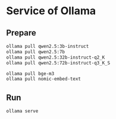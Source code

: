 # Service of Ollama

## Prepare

```bash
ollama pull qwen2.5:3b-instruct
ollama pull qwen2.5:7b
ollama pull qwen2.5:32b-instruct-q2_K
ollama pull qwen2.5:72b-instruct-q3_K_S

ollama pull bge-m3
ollama pull nomic-embed-text
```

## Run

```bash
ollama serve
```
